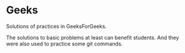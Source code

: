 # Geeks
Solutions of practices in GeeksForGeeks.

The solutions to basic problems at least can benefit students. And they were also used to practice some git commands. 
